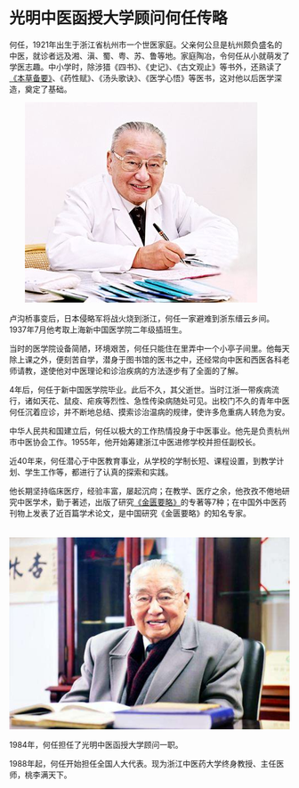 # 光明中医函授大学顾问何任传略

何任，1921年出生于浙江省杭州市一个世医家庭。父亲何公旦是杭州颇负盛名的中医，就诊者远及湘、滇、蜀、粤、苏、鲁等地。家庭陶冶，令何任从小就萌发了学医志趣。中小学时，除涉猎《四书》、《史记》、《古文观止》等书外，还熟读了[《本草备要》](http://www.gmzywx.com/NewsDetail/1130054.html)、《药性赋》、《汤头歌诀》、《医学心悟》等医书，这对他以后医学深造，奠定了基础。

　　![img](img/2019062616453432f3a2.jpg)

卢沟桥事变后，日本侵略军将战火烧到浙江，何任一家避难到浙东缙云乡间。1937年7月他考取上海新中国医学院二年级插班生。

当时的医学院设备简陋，环境艰苦，何任只能住在里弄中一个小亭子间里。他每天除上课之外，便刻苦自学，潜身于图书馆的医书之中，还经常向中医和西医各科老师请教，遂使他对中医理论和诊治疾病的方法逐步有了全面的了解。

4年后，何任于新中国医学院毕业。此后不久，其父逝世。当时江浙一带疾病流行，诸如天花、鼠疫、疟疾等烈性、急性传染病随处可见。出校门不久的青年中医何任沉着应诊，并不断地总结、摸索诊治温病的规律，使许多危重病人转危为安。

中华人民共和国建立后，何任以极大的工作热情投身于中医事业。他先是负责杭州市中医协会工作。1955年，他开始筹建浙江中医进修学校并担任副校长。

近40年来，何任潜心于中医教育事业，从学校的学制长短、课程设置，到教学计划、学生工作等，都进行了认真的探索和实践。

他长期坚持临床医疗，经验丰富，屡起沉疴；在教学、医疗之余，他孜孜不倦地研究中医学术，勤于著述，出版了研究[《金匮要略》](http://www.gmzywx.com/NewsDetail/1131129.html)的专著等7种；在中国外中医药刊物上发表了近百篇学术论文，是中国研究《金匮要略》的知名专家。

　　![img](img/20190626164534ee64d0.jpg)

1984年，何任担任了光明中医函授大学顾问一职。

1988年起，何任开始担任全国人大代表。现为浙江中医药大学终身教授、主任医师，桃李满天下。